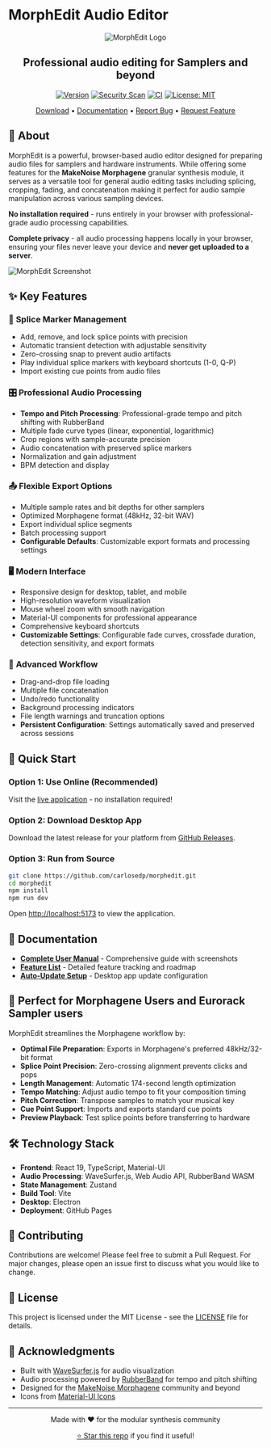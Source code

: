 # MorphEdit Audio Editor

<div align="center">

![MorphEdit Logo](./public/MorphEdit-Logo.png)

## Professional audio editing for Samplers and beyond

[![Version](https://img.shields.io/github/v/release/carlosedp/morphedit)](https://github.com/carlosedp/morphedit/releases) [![Security Scan](https://github.com/carlosedp/morphedit/actions/workflows/security.yml/badge.svg)](https://github.com/carlosedp/morphedit/actions/workflows/security.yml) [![CI](https://github.com/carlosedp/morphedit/actions/workflows/ci.yml/badge.svg)](https://github.com/carlosedp/morphedit/actions/workflows/ci.yml) [![License: MIT](https://img.shields.io/badge/License-MIT-yellow.svg)](https://opensource.org/licenses/MIT)

[Download](https://github.com/carlosedp/morphedit/releases) • [Documentation](./public/USER_MANUAL.md) • [Report Bug](https://github.com/carlosedp/morphedit/issues) • [Request Feature](https://github.com/carlosedp/morphedit/issues)

</div>

## 🎵 About

MorphEdit is a powerful, browser-based audio editor designed for preparing audio files for samplers and hardware instruments. While offering some features for the **MakeNoise Morphagene** granular synthesis module, it serves as a versatile tool for general audio editing tasks including splicing, cropping, fading, and concatenation making it perfect for audio sample manipulation across various sampling devices.

**No installation required** - runs entirely in your browser with professional-grade audio processing capabilities.

**Complete privacy** - all audio processing happens locally in your browser, ensuring your files never leave your device and **never get uploaded to a server**.

![MorphEdit Screenshot](./public/img/overview.png)

## ✨ Key Features

### 🎯 **Splice Marker Management**

- Add, remove, and lock splice points with precision
- Automatic transient detection with adjustable sensitivity
- Zero-crossing snap to prevent audio artifacts
- Play individual splice markers with keyboard shortcuts (1-0, Q-P)
- Import existing cue points from audio files

### 🎛️ **Professional Audio Processing**

- **Tempo and Pitch Processing**: Professional-grade tempo and pitch shifting with RubberBand
- Multiple fade curve types (linear, exponential, logarithmic)
- Crop regions with sample-accurate precision
- Audio concatenation with preserved splice markers
- Normalization and gain adjustment
- BPM detection and display

### 📤 **Flexible Export Options**

- Multiple sample rates and bit depths for other samplers
- Optimized Morphagene format (48kHz, 32-bit WAV)
- Export individual splice segments
- Batch processing support
- **Configurable Defaults**: Customizable export formats and processing settings

### 🖥️ **Modern Interface**

- Responsive design for desktop, tablet, and mobile
- High-resolution waveform visualization
- Mouse wheel zoom with smooth navigation
- Material-UI components for professional appearance
- Comprehensive keyboard shortcuts
- **Customizable Settings**: Configurable fade curves, crossfade duration, detection sensitivity, and export formats

### 🔧 **Advanced Workflow**

- Drag-and-drop file loading
- Multiple file concatenation
- Undo/redo functionality
- Background processing indicators
- File length warnings and truncation options
- **Persistent Configuration**: Settings automatically saved and preserved across sessions

## 🚀 Quick Start

### Option 1: Use Online (Recommended)

Visit the [live application](https://carlosedp.github.io/morphedit/) - no installation required!

### Option 2: Download Desktop App

Download the latest release for your platform from [GitHub Releases](https://github.com/carlosedp/morphedit/releases).

### Option 3: Run from Source

```bash
git clone https://github.com/carlosedp/morphedit.git
cd morphedit
npm install
npm run dev
```

Open [http://localhost:5173](http://localhost:5173) to view the application.

## 📖 Documentation

- **[Complete User Manual](./public/USER_MANUAL.md)** - Comprehensive guide with screenshots
- **[Feature List](./docs/FeatureList.md)** - Detailed feature tracking and roadmap
- **[Auto-Update Setup](./docs/AUTO_UPDATE_SETUP.md)** - Desktop app update configuration

## 🎯 Perfect for Morphagene Users and Eurorack Sampler users

MorphEdit streamlines the Morphagene workflow by:

- **Optimal File Preparation**: Exports in Morphagene's preferred 48kHz/32-bit format
- **Splice Point Precision**: Zero-crossing alignment prevents clicks and pops
- **Length Management**: Automatic 174-second length optimization
- **Tempo Matching**: Adjust audio tempo to fit your composition timing
- **Pitch Correction**: Transpose samples to match your musical key
- **Cue Point Support**: Imports and exports standard cue points
- **Preview Playback**: Test splice points before transferring to hardware

## 🛠️ Technology Stack

- **Frontend**: React 19, TypeScript, Material-UI
- **Audio Processing**: WaveSurfer.js, Web Audio API, RubberBand WASM
- **State Management**: Zustand
- **Build Tool**: Vite
- **Desktop**: Electron
- **Deployment**: GitHub Pages

## 🤝 Contributing

Contributions are welcome! Please feel free to submit a Pull Request. For major changes, please open an issue first to discuss what you would like to change.

## 📝 License

This project is licensed under the MIT License - see the [LICENSE](LICENSE) file for details.

## 🙏 Acknowledgments

- Built with [WaveSurfer.js](https://wavesurfer-js.org/) for audio visualization
- Audio processing powered by [RubberBand](https://breakfastquay.com/rubberband/) for tempo and pitch shifting
- Designed for the [MakeNoise Morphagene](https://www.makenoisemusic.com/modules/morphagene) community and beyond
- Icons from [Material-UI Icons](https://mui.com/material-ui/material-icons/)

---

<div align="center">

Made with ❤️ for the modular synthesis community

[⭐ Star this repo](https://github.com/carlosedp/morphedit) if you find it useful!

</div>
